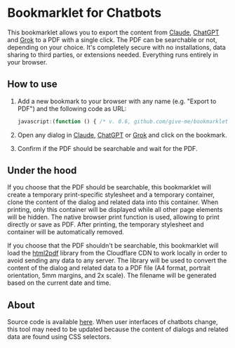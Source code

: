 # Bookmarklet for Chatbots

This bookmarklet allows you to export the content from [Claude](https://claude.ai/), [ChatGPT](https://chatgpt.com/)
and [Grok](https://grok.com/) to a PDF with a single click. The PDF can be searchable or not, depending on your choice.
It's completely secure with no installations, data sharing to third parties, or extensions needed. Everything runs
entirely in your browser.

## How to use

1. Add a new bookmark to your browser with any name (e.g. "Export to PDF") and the following code as URL:

   ```javascript
   javascript:(function () { /* v. 0.6, github.com/give-me/bookmarklets */ let elements = []; switch (location.hostname) { case 'claude.ai': elements.push(document.querySelector('div[data-test-render-count]').parentElement); elements.push(document.querySelector('div.ease-out.w-full[class*="overflow-"]')); break; case 'chatgpt.com': elements.push(document.querySelector('article').parentElement); elements.push(document.querySelector('section.popover>main')); break; case 'grok.com': elements.push(document.querySelector('div.\\@container\\/main>div:first-child>div')); elements.push(document.querySelector('aside')); break; default: return alert(location.hostname + ' is not supported'); } console.debug(`Found elements at ${location.hostname}:`, elements); elements = elements.filter(n => n); if (confirm('Confirm if a PDF should be searchable')) { let temp = document.createElement('div'); temp.id = 'id-' + Math.random().toString(36).slice(2, 9); elements.forEach(el => el && temp.appendChild(el.cloneNode(true))); let style = document.createElement('style'); style.textContent = `@media print{body>*{display:none!important}#${temp.id}{display:flex!important;flex-direction:column}}`; document.head.appendChild(style); document.body.appendChild(temp); print(); setTimeout(() => { document.head.removeChild(style); document.body.removeChild(temp); }, 1000); } else { let script = document.createElement('script'); script.src = 'https://cdnjs.cloudflare.com/ajax/libs/html2pdf.js/0.10.3/html2pdf.bundle.min.js'; script.onload = function () { let ts = new Date().toISOString().replace(/[-:T.]/g, '').slice(0, 14); let pdf = html2pdf().set({ margin: 5, filename: `${ts}.pdf`, html2canvas: {scale: 2, logging: false} }).from(elements.shift()); elements.forEach(el => pdf = pdf.toPdf().get('pdf').then(pdfObj => pdfObj.addPage()).from(el).toContainer().toCanvas().toPdf()); pdf.save(); }; document.body.appendChild(script); } })();
   ```

2. Open any dialog in [Claude](https://claude.ai/), [ChatGPT](https://chatgpt.com/) or [Grok](https://grok.com/) and
   click on the bookmark.
3. Confirm if the PDF should be searchable and wait for the PDF.

## Under the hood

If you choose that the PDF should be searchable, this bookmarklet will create a temporary print-specific stylesheet and
a temporary container, clone the content of the dialog and related data into this container. When printing, only this
container will be displayed while all other page elements will be hidden. The native browser print function is used,
allowing to print directly or save as PDF. After printing, the temporary stylesheet and container will be automatically
removed.

If you choose that the PDF shouldn't be searchable, this bookmarklet will load
the [html2pdf](https://github.com/eKoopmans/html2pdf.js) library from the Cloudflare CDN to work locally in order to
avoid sending any data to any server. The library will be used to convert the content of the dialog and related data to
a PDF file (A4 format, portrait orientation, 5mm margins, and 2x scale). The filename will be generated based on the
current date and time.

## About

Source code is available [here](https://github.com/give-me/bookmarklets/blob/main/bookmarklets/pdf.js). When user
interfaces of chatbots change, this tool may need to be updated because the content of dialogs and related data are
found using CSS selectors.
